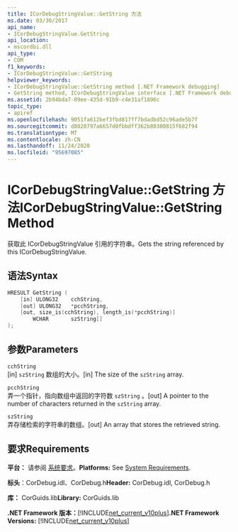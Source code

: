 ```yaml
---
title: ICorDebugStringValue::GetString 方法
ms.date: 03/30/2017
api_name:
- ICorDebugStringValue.GetString
api_location:
- mscordbi.dll
api_type:
- COM
f1_keywords:
- ICorDebugStringValue::GetString
helpviewer_keywords:
- ICorDebugStringValue::GetString method [.NET Framework debugging]
- GetString method, ICorDebugStringValue interface [.NET Framework debugging]
ms.assetid: 2b94bda7-09ee-435d-91b9-c4e31af1896c
topic_type:
- apiref
ms.openlocfilehash: 9051fa612bef3fbd817ff7bdadbd52c96ade5b7f
ms.sourcegitcommit: d8020797a6657d0fbbdff362b80300815f682f94
ms.translationtype: MT
ms.contentlocale: zh-CN
ms.lasthandoff: 11/24/2020
ms.locfileid: "95697085"
---
```

# <a name="icordebugstringvaluegetstring-method"></a><span data-ttu-id="7860f-102">ICorDebugStringValue::GetString 方法</span><span class="sxs-lookup"><span data-stu-id="7860f-102">ICorDebugStringValue::GetString Method</span></span>

<span data-ttu-id="7860f-103">获取此 ICorDebugStringValue 引用的字符串。</span><span class="sxs-lookup"><span data-stu-id="7860f-103">Gets the string referenced by this ICorDebugStringValue.</span></span>  
  
## <a name="syntax"></a><span data-ttu-id="7860f-104">语法</span><span class="sxs-lookup"><span data-stu-id="7860f-104">Syntax</span></span>  
  
```cpp  
HRESULT GetString (  
    [in] ULONG32    cchString,  
    [out] ULONG32   *pcchString,  
    [out, size_is(cchString), length_is(*pcchString)]
        WCHAR       szString[]  
);  
```  
  
## <a name="parameters"></a><span data-ttu-id="7860f-105">参数</span><span class="sxs-lookup"><span data-stu-id="7860f-105">Parameters</span></span>  

 `cchString`  
 <span data-ttu-id="7860f-106">[in] `szString` 数组的大小。</span><span class="sxs-lookup"><span data-stu-id="7860f-106">[in] The size of the `szString` array.</span></span>  
  
 `pcchString`  
 <span data-ttu-id="7860f-107">弄一个指针，指向数组中返回的字符数 `szString` 。</span><span class="sxs-lookup"><span data-stu-id="7860f-107">[out] A pointer to the number of characters returned in the `szString` array.</span></span>  
  
 `szString`  
 <span data-ttu-id="7860f-108">弄存储检索的字符串的数组。</span><span class="sxs-lookup"><span data-stu-id="7860f-108">[out] An array that stores the retrieved string.</span></span>  
  
## <a name="requirements"></a><span data-ttu-id="7860f-109">要求</span><span class="sxs-lookup"><span data-stu-id="7860f-109">Requirements</span></span>  

 <span data-ttu-id="7860f-110">**平台：** 请参阅 [系统要求](../../get-started/system-requirements.md)。</span><span class="sxs-lookup"><span data-stu-id="7860f-110">**Platforms:** See [System Requirements](../../get-started/system-requirements.md).</span></span>  
  
 <span data-ttu-id="7860f-111">**标头**：CorDebug.idl、CorDebug.h</span><span class="sxs-lookup"><span data-stu-id="7860f-111">**Header:** CorDebug.idl, CorDebug.h</span></span>  
  
 <span data-ttu-id="7860f-112">**库：** CorGuids.lib</span><span class="sxs-lookup"><span data-stu-id="7860f-112">**Library:** CorGuids.lib</span></span>  
  
 <span data-ttu-id="7860f-113">**.NET Framework 版本：**[!INCLUDE[net_current_v10plus](../../../../includes/net-current-v10plus-md.md)]</span><span class="sxs-lookup"><span data-stu-id="7860f-113">**.NET Framework Versions:** [!INCLUDE[net_current_v10plus](../../../../includes/net-current-v10plus-md.md)]</span></span>
